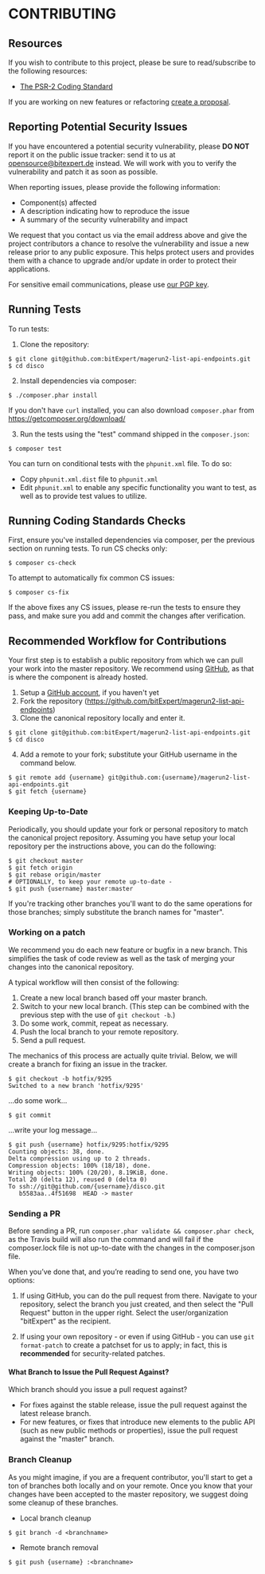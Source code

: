 # CONTRIBUTING

## Resources

If you wish to contribute to this project, please be sure to
read/subscribe to the following resources:

 -  [The PSR-2 Coding Standard](http://www.php-fig.org/psr/psr-2/)

If you are working on new features or refactoring [create a proposal](https://github.com/bitExpert/magerun2-list-api-endpoints/issues/new).

## Reporting Potential Security Issues

If you have encountered a potential security vulnerability, please **DO NOT** report it on the public issue tracker: send it to us at [opensource@bitexpert.de](mailto:opensource@bitexpert.de) instead.
We will work with you to verify the vulnerability and patch it as soon as possible.

When reporting issues, please provide the following information:

- Component(s) affected
- A description indicating how to reproduce the issue
- A summary of the security vulnerability and impact

We request that you contact us via the email address above and give the project contributors a chance to resolve the vulnerability and issue a new release prior to any public exposure.
This helps protect users and provides them with a chance to upgrade and/or update in order to protect their applications.

For sensitive email communications, please use [our PGP key](http://pgp.mit.edu/pks/lookup?op=vindex&search=0x6DE7F8597CECDF13).

## Running Tests

To run tests:

1. Clone the repository:

```console
$ git clone git@github.com:bitExpert/magerun2-list-api-endpoints.git
$ cd disco
```

2. Install dependencies via composer:

```console
$ ./composer.phar install
```

If you don't have `curl` installed, you can also download `composer.phar` from https://getcomposer.org/download/

3. Run the tests using the "test" command shipped in the `composer.json`:

```console
$ composer test
```

You can turn on conditional tests with the `phpunit.xml` file.
To do so:

- Copy `phpunit.xml.dist` file to `phpunit.xml`
- Edit `phpunit.xml` to enable any specific functionality you want to test, as well as to provide test values to utilize.

## Running Coding Standards Checks

First, ensure you've installed dependencies via composer, per the previous section on running tests.
To run CS checks only:

```console
$ composer cs-check
```

To attempt to automatically fix common CS issues:

```console
$ composer cs-fix
```

If the above fixes any CS issues, please re-run the tests to ensure they pass, and make sure you add and commit the changes after verification.

## Recommended Workflow for Contributions

Your first step is to establish a public repository from which we can pull your work into the master repository.
We recommend using [GitHub](https://github.com), as that is where the component is already hosted.

1. Setup a [GitHub account](http://github.com/), if you haven't yet
2. Fork the repository (https://github.com/bitExpert/magerun2-list-api-endpoints)
3. Clone the canonical repository locally and enter it.

```console
$ git clone git@github.com:bitExpert/magerun2-list-api-endpoints.git
$ cd disco
```

4. Add a remote to your fork; substitute your GitHub username in the command
   below.

```console
$ git remote add {username} git@github.com:{username}/magerun2-list-api-endpoints.git
$ git fetch {username}
```

### Keeping Up-to-Date

Periodically, you should update your fork or personal repository to match the canonical project repository.
Assuming you have setup your local repository per the instructions above, you can do the following:

```console
$ git checkout master
$ git fetch origin
$ git rebase origin/master
# OPTIONALLY, to keep your remote up-to-date -
$ git push {username} master:master
```

If you're tracking other branches you'll want to do the same operations for those branches; simply substitute the branch names for "master".

### Working on a patch

We recommend you do each new feature or bugfix in a new branch.
This simplifies the task of code review as well as the task of merging your changes into the canonical repository.

A typical workflow will then consist of the following:

1. Create a new local branch based off your master branch.
2. Switch to your new local branch. (This step can be combined with the
   previous step with the use of `git checkout -b`.)
3. Do some work, commit, repeat as necessary.
4. Push the local branch to your remote repository.
5. Send a pull request.

The mechanics of this process are actually quite trivial.
Below, we will create a branch for fixing an issue in the tracker.

```console
$ git checkout -b hotfix/9295
Switched to a new branch 'hotfix/9295'
```

...do some work...

```console
$ git commit
```

...write your log message...

``` console
$ git push {username} hotfix/9295:hotfix/9295
Counting objects: 38, done.
Delta compression using up to 2 threads.
Compression objects: 100% (18/18), done.
Writing objects: 100% (20/20), 8.19KiB, done.
Total 20 (delta 12), reused 0 (delta 0)
To ssh://git@github.com/{username}/disco.git
   b5583aa..4f51698  HEAD -> master
```

### Sending a PR

Before sending a PR, run `composer.phar validate && composer.phar check`, as the Travis build will also run the command and will fail if the composer.lock file is not up-to-date with the changes in the composer.json file.

When you’ve done that, and you’re reading to send one, you have two options:

1. If using GitHub, you can do the pull request from there.
Navigate to your repository, select the branch you just created, and then select the "Pull Request" button in the upper right. Select the user/organization "bitExpert" as the recipient.

2. If using your own repository - or even if using GitHub - you can use `git format-patch` to create a patchset for us to apply; in fact, this is **recommended** for security-related patches.

#### What Branch to Issue the Pull Request Against?

Which branch should you issue a pull request against?

- For fixes against the stable release, issue the pull request against the latest release branch.
- For new features, or fixes that introduce new elements to the public API (such as new public methods or properties), issue the pull request against the "master" branch.

### Branch Cleanup

As you might imagine, if you are a frequent contributor, you'll start to get a ton of branches both locally and on your remote.
Once you know that your changes have been accepted to the master repository, we suggest doing some cleanup of these branches.

- Local branch cleanup

```console
$ git branch -d <branchname>
```

- Remote branch removal

```console
$ git push {username} :<branchname>
```
